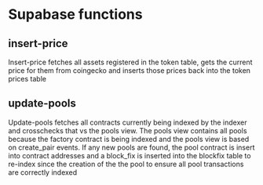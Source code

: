 # Supabase functions

## insert-price
Insert-price fetches all assets registered in the token table, gets the current price for them from coingecko and inserts those prices back into the token prices table

## update-pools
Update-pools fetches all contracts currently being indexed by the indexer and crosschecks that vs the pools view. The pools view contains all pools because the factory contract is being indexed and the pools view is based on create_pair events. If any new pools are found, the pool contract is insert into contract addresses and a block_fix is inserted into the blockfix table to re-index since the creation of the the pool to ensure all pool transactions are correctly indexed